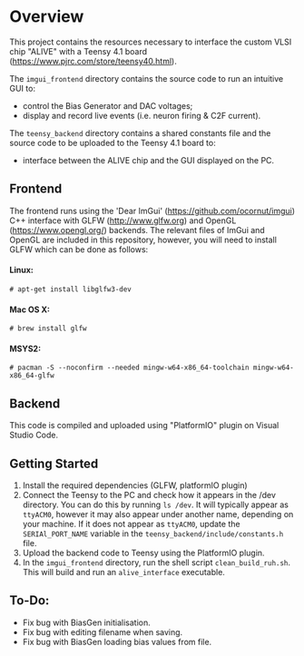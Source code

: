 # Overview

This project contains the resources necessary to interface the custom VLSI chip "ALIVE" with a Teensy 4.1 board (https://www.pjrc.com/store/teensy40.html).

The `imgui_frontend` directory contains the source code to run an intuitive GUI to:
- control the Bias Generator and DAC voltages;
- display and record live events (i.e. neuron firing & C2F current).

The `teensy_backend` directory contains a shared constants file and the source code to be uploaded to the Teensy 4.1 board to:
- interface between the ALIVE chip and the GUI displayed on the PC.


## Frontend

The frontend runs using the 'Dear ImGui' (https://github.com/ocornut/imgui) C++ interface with GLFW (http://www.glfw.org) and OpenGL (https://www.opengl.org/) backends. The relevant files of ImGui and OpenGL are included in this repository, however, you will need to install GLFW which can be done as follows:

#### Linux:
    # apt-get install libglfw3-dev
#### Mac OS X:
    # brew install glfw
#### MSYS2:
    # pacman -S --noconfirm --needed mingw-w64-x86_64-toolchain mingw-w64-x86_64-glfw


## Backend

This code is compiled and uploaded using "PlatformIO" plugin on Visual Studio Code.


## Getting Started

1. Install the required dependencies (GLFW, platformIO plugin)
2. Connect the Teensy to the PC and check how it appears in the /dev directory. You can do this by running `ls /dev`. It will typically appear as `ttyACM0`, however it may also appear under another name, depending on your machine. If it does not appear as `ttyACM0`, update the `SERIAl_PORT_NAME` variable in the `teensy_backend/include/constants.h` file.
3. Upload the backend code to Teensy using the PlatformIO plugin.
4. In the `imgui_frontend` directory, run the shell script `clean_build_ruh.sh`. This will build and run an `alive_interface` executable.


## To-Do:

- Fix bug with BiasGen initialisation.
- Fix bug with editing filename when saving.
- Fix bug with BiasGen loading bias values from file.
